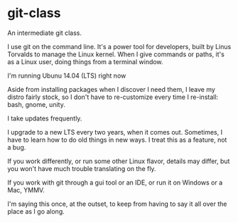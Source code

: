 git-class
=========

An intermediate git class.

I use git on the command line. It's a power tool for developers, built by Linus Torvalds to manage the Linux kernel.
When I give commands or paths, it's as a Linux user, doing things from a terminal window.

I'm running Ubunu 14.04 (LTS) right now

Aside from installing packages when I discover I need them, I leave my distro fairly stock,
so I don't have to re-customize every time I re-install: bash, gnome, unity.

I take updates frequently.

I upgrade to a new LTS every two years, when it comes out. Sometimes, I have to learn how to do old things in new ways.
I treat this as a feature, not a bug.

If you work differently, or run some other Linux flavor, details may differ,
but you won't have much trouble translating on the fly.

If you work with git through a gui tool or an IDE, or run it on Windows or a Mac, YMMV.

I'm saying this once, at the outset, to keep from having to say it all over the place as I go along.
